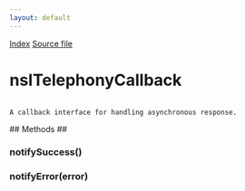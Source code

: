```yaml
---
layout: default
---
```

<div id='links'><a href="../index.html">Index</a>
<a href="http://dxr.mozilla.org/mozilla-central/source/dom/telephony/nsITelephonyService.idl">Source file</a>
</div>

# nsITelephonyCallback #
<code>  
A callback interface for handling asynchronous response.  
  
</code>
## Methods ##

### notifySuccess() ###

### notifyError(error) ###
